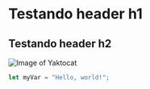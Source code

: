 # Testando header h1
## Testando header h2
![Image of Yaktocat](https://octodex.github.com/images/yaktocat.png)

``` javascript
let myVar = "Hello, world!";
```
